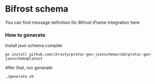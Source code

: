 # Bifrost schema

You can find message definition for Bifrost iFrame integration here

### How to generate

Install json schema compiler
```shell
go install github.com/chrusty/protoc-gen-jsonschema/cmd/protoc-gen-jsonschema@latest
```
After that, run generate
```shell
./generate.sh
```
